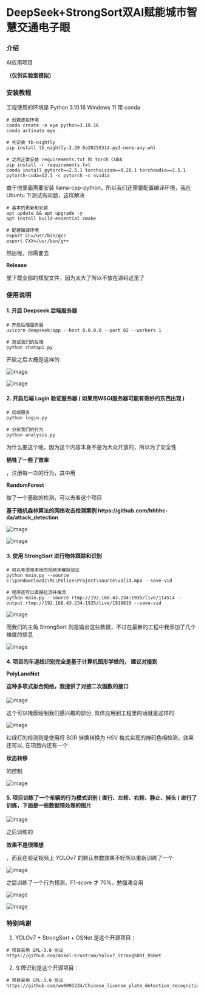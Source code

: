 # DeepSeek+StrongSort双AI赋能城市智慧交通电子眼

### 介绍
AI应用项目 <p><strong>（仅供实验室模拟）</strong></p>

### 安装教程
工程使用的环境是 Python 3.10.16 Windows 11 带 conda

```
# 创建虚拟环境
conda create -n eye python=3.10.16
conda activate eye

# 先安装 tb-nightly
pip install tb_nightly-2.20.0a20250314-py3-none-any.whl

# 之后正常安装 requirements.txt 和 torch CUDA
pip install -r requirements.txt
conda install pytorch==2.5.1 torchvision==0.20.1 torchaudio==2.5.1 pytorch-cuda=12.1 -c pytorch -c nvidia
```

由于他里面需要安装 llama-cpp-python，所以我们还需要配置编译环境，我在 Ubuntu 下测试有问题，这样解决

```
# 基本的更新和安装
apt update && apt upgrade -y
apt install build-essential cmake

# 配置编译环境
export CC=/usr/bin/gcc
export CXX=/usr/bin/g++
```

然后呢，你需要去 <p><strong>Release</strong></p> 里下载全部的模型文件，因为太大了所以不放在源码这里了

### 使用说明

#### 1.  开启 Deepseek 后端服务器

```
# 开启后端服务器
uvicorn deepseek:app --host 0.0.0.0 --port 82 --workers 1

# 测试我们的后端
python chatapi.py
```

开启之后大概是这样的

![image](./images/deepseek-test1.png)

![image](./images/deepseek-test2.png)


#### 2.  开启后端 Login 验证服务器 ( 如果用WSGI服务器可能有奇妙的东西出现 )

```
# 后端服务
python login.py

# 分析我们的行为
python analysis.py
```

为什么要这个呢，因为这个内容本身不是为大众开放的，所以为了安全性<p><strong>牺牲了一些了效率</strong></p>，注册每一次的行为，其中用 <p><strong>RandomForest</strong></p> 做了一个基础的检测，可以去看这个项目

<p><strong>基于随机森林算法的网络攻击检测案例 https://github.com/hhhhc-da/attack_detection</strong><p>

![image](./images/vue3.png)

![image](./images/sql.png)

#### 3.  使用 StrongSort 进行物体跟踪和识别

```
# 可以考虑用本地的视频来模拟验证
python main.py --source E:\pandownload1\ML\Police\Project\source\valid.mp4 --save-vid

# 程序还可以直接拉流并推流
python main.py --source rtmp://192.168.43.234:1935/live/114514 --output rtmp://192.168.43.234:1935/live/1919810 --save-vid
```

![image](./images/http-flv.png)

而我们的主角 StrongSort 则是输出这些数据，不过在最新的工程中我添加了几个维度的信息

![image](./images/strongsort-yolov7.png)

#### 4.  项目的车道线识别完全是基于计算机图形学做的， 建议对接到 <p><strong>PolyLaneNet</strong></p> 这种多项式拟合网络，我提供了对接二次函数的接口

![image](./images/mask_lane.jpg)

这个可以掩膜绘制我们感兴趣的部分, 具体应用到工程里的话就是这样的

![image]()

红绿灯的检测则是使用将 BGR 转换转换为 HSV 格式实现的掩码色相检测，效果还可以, 在项目内还有一个<p><strong>状态转移</strong></p>的控制

![image](./images/color.png)

#### 5.  项目训练了一个车辆的行为模式识别 ( 直行、左转、右转、静止、掉头 ) 进行了训练，下面是一些数据预处理的图片

![image](./images/data.png)

之后训练的<p><strong>效果不是很理想</strong></p>，而且在验证视频上 YOLOv7 的默认参数效果不好所以重新训练了一个

![image](./images/yolov7.png)

之后训练了一个行为预测，F1-score 才 75%，勉强凑合用

![image](./images/behavior.png)

![image](./images/perfect-samples.jpg)


### 特别鸣谢
1.  YOLOv7 + StrongSort + OSNet 是这个开源项目：

```
# 项目采用 GPL-3.0 协议
https://github.com/mikel-brostrom/Yolov7_StrongSORT_OSNet
```

2.  车牌识别是这个开源项目：

```
# 项目采用 GPL-3.0 协议
https://github.com/we0091234/Chinese_license_plate_detection_recognition
```
